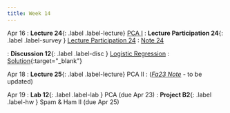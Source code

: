 ```yaml
---
title: Week 14
---
```



Apr 16
: **Lecture 24**{: .label .label-lecture} [PCA I](lecture/lec24)
: **Lecture Participation 24**{: .label .label-survey } [Lecture Participation 24](https://app.sli.do/event/hgbkXeE7X8eE5j9xNjMy8y/embed/polls/04917d64-44a0-4845-9d60-6eef0fd1bd88)
    : [Note 24](https://ds100.org/course-notes/pca_1/pca_1.html)

: **Discussion 12**{: .label .label-disc } [Logistic Regression](https://drive.google.com/file/d/1Ke_rEdJfdjFhCnZwN64bwYGtklKZRCj7/view?usp=sharing)
    : [Solution](https://drive.google.com/file/d/124YSgzRkU0d7S0SbIcGml-0Fhjx9sKrl/view?usp=sharing){:target="_blank"}

Apr 18
: **Lecture 25**{: .label .label-lecture} PCA II
    : ([*Fa23 Note*](https://ds100.org/fa23-course-notes/pca_2/pca_2.html) - to be updated)


Apr 19
: **Lab 12**{: .label .label-lab } PCA (due Apr 23)
: **Project B2**{: .label .label-hw } Spam & Ham II (due Apr 25)